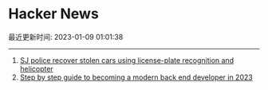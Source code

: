 # Hacker News

最近更新时间: 2023-01-09 01:01:38

--- 
1. [SJ police recover stolen cars using license-plate recognition and helicopter](https://www.kron4.com/news/bay-area/san-jose-police-recover-three-stolen-cars-using-license-plate-recognition-and-helicopter/) 
2. [Step by step guide to becoming a modern back end developer in 2023](https://roadmap.sh/backend/) 
